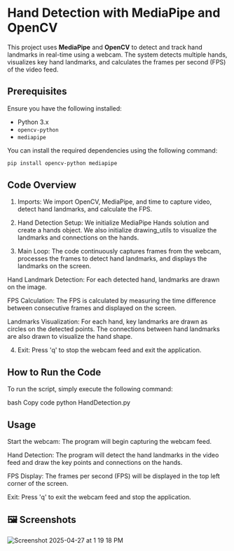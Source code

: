 # Hand Detection with MediaPipe and OpenCV

This project uses **MediaPipe** and **OpenCV** to detect and track hand landmarks in real-time using a webcam. The system detects multiple hands, visualizes key hand landmarks, and calculates the frames per second (FPS) of the video feed.

## Prerequisites

Ensure you have the following installed:

- Python 3.x
- `opencv-python`
- `mediapipe`

You can install the required dependencies using the following command:

```bash
pip install opencv-python mediapipe
```
## Code Overview
1. Imports:
We import OpenCV, MediaPipe, and time to capture video, detect hand landmarks, and calculate the FPS.

2. Hand Detection Setup:
We initialize MediaPipe Hands solution and create a hands object. We also initialize drawing_utils to visualize the landmarks and connections on the hands.

3. Main Loop:
The code continuously captures frames from the webcam, processes the frames to detect hand landmarks, and displays the landmarks on the screen.

Hand Landmark Detection: For each detected hand, landmarks are drawn on the image.

FPS Calculation: The FPS is calculated by measuring the time difference between consecutive frames and displayed on the screen.

Landmarks Visualization: For each hand, key landmarks are drawn as circles on the detected points. The connections between hand landmarks are also drawn to visualize the hand shape.

4. Exit:
Press 'q' to stop the webcam feed and exit the application.

## How to Run the Code
To run the script, simply execute the following command:

bash
Copy code
python HandDetection.py
## Usage
Start the webcam: The program will begin capturing the webcam feed.

Hand Detection: The program will detect the hand landmarks in the video feed and draw the key points and connections on the hands.

FPS Display: The frames per second (FPS) will be displayed in the top left corner of the screen.

Exit: Press 'q' to exit the webcam feed and stop the application.

## 🖼️ Screenshots
![Screenshot 2025-04-27 at 1 19 18 PM](https://github.com/user-attachments/assets/d71f698b-5bf0-4ce8-af41-7e8737bca040)


